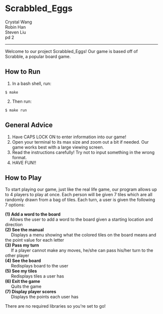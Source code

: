 # Scrabbled_Eggs
Crystal Wang  
Robin Han    
Steven Liu  
pd 2

--------------------- 
Welcome to our project Scrabbled_Eggs! Our game is based off of Scrabble, a popular board game.
## How to Run
1. In a bash shell, run:
~~~
$ make
~~~
2. Then run:
~~~
$ make run
~~~
## General Advice
1. Have CAPS LOCK ON to enter information into our game!
2. Open your terminal to its max size and zoom out a bit if needed. Our game works best with a large viewing screen.
3. Read the instructions carefully! Try not to input something in the wrong format.
4. HAVE FUN!! 
## How to Play
To start playing our game, just like the real life game, our program allows up to 4 players to play at once. Each person will be given 7 tiles which are all randomly drawn from a bag of tiles. Each turn, a user is given the following 7 options:
  
<b>(1) Add a word to the board </b>  
&nbsp;&nbsp;&nbsp;&nbsp;Allows the user to add a word to the board given a starting location and direction  
<b>(2) See the manual  </b>  
&nbsp;&nbsp;&nbsp;&nbsp;&nbsp;Displays a menu showing what the colored tiles on the board means and the point value for each letter  
<b>(3) Pass my turn  </b>  
&nbsp;&nbsp;&nbsp;&nbsp;&nbsp;If a player cannot make any moves, he/she can pass his/her turn to the other player  
<b>(4) See the board </b>   
&nbsp;&nbsp;&nbsp;&nbsp;&nbsp;Redisplays board to the user  
<b>(5) See my tiles  </b>  
&nbsp;&nbsp;&nbsp;&nbsp;&nbsp;Redisplays tiles a user has  
<b>(6) Exit the game </b>   
&nbsp;&nbsp;&nbsp;&nbsp;&nbsp;Quits the game  
<b>(7) Display player scores </b>   
&nbsp;&nbsp;&nbsp;&nbsp;&nbsp;Displays the points each user has  
  
There are no required libraries so you're set to go!
